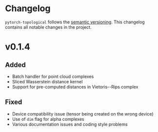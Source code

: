 # Changelog

`pytorch-topological` follows the [semantic versioning](https://semver.org).
This changelog contains all notable changes in the project.

# v0.1.4

## Added

- Batch handler for point cloud complexes
- Sliced Wasserstein distance kernel
- Support for pre-computed distances in Vietoris--Rips complex

## Fixed

- Device compatibility issue (tensor being created on the wrong device)
- Use of `dim` flag for alpha complexes
- Various documentation issues and coding style problems
